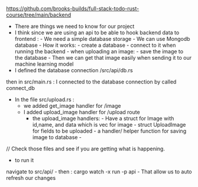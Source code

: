 https://github.com/brooks-builds/full-stack-todo-rust-course/tree/main/backend


- There are things we need to know for our project 
- I think since we are using an api to be able to hook backend data to frontend
        : - We need a simple database storage 
         - We can use  Mongodb database
         - How it works:
            - create a database
            - connect to it when running the backend
            - when uploading an image:
                - save the image to the database
            - Then we can get that image easily when sending it to our machine learning model
- I defined the database connection
        /src/api/db.rs

then in 
        src/main.rs : I connected to the database connection by called connect_db

- In the file 
        src/upload.rs :
    - we added get_image handler for  /image
    - I added upload_image handler for /upload route
        - the upload_image handlers:
                - Have a struct for Image with id,name, and data which is vec<u8> for image
                - struct UploadImage for fields to be uploaded
                - a handler/ helper function for saving image to database
                - 



// Check those files and see if you are getting what is happening.

- to run it 

navigate to 
    src/api/
    - then : cargo watch -x run -p api
    - That allow us to auto refresh our changes

